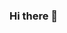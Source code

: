 ### Hi there 👋

<!--
**nssCoder623/nssCoder623** is a ✨ _special_ ✨ repository because its `README.md` (this file) appears on your GitHub profile.

Here are some ideas to get you started:

- 🔭 I’m currently working on C
- 🌱 I’m currently learning C++
- 👯 I’m looking to collaborate on ...
- 🤔 I’m looking for help with A Big Milestone.
- 💬 Ask me about ...
- 📫 How to reach me: ...
- 😄 Pronouns: Neelesh
- ⚡ Fun fact: ...
-->
